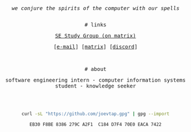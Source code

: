 <div align="center">

<pre><i>we conjure the spirits of the computer with our spells</i></pre>

<h2></h2>

<samp># links</samp>

<p align="center">
    <samp>
      <a href="https://matrix.to/#/#se-study-group:matrix.org">SE Study Group (on matrix)</a>
    </samp>
</p>

<p align="center">
    <samp>
      [<a href="mailto:joelvtorres2024@gmail.com">e-mail</a>]
      [<a href="https://matrix.to/#/@joevtap0:matrix.org">matrix</a>]
      [<a href="https://discord.com/channels/@me/227557274091126785">discord</a>]
    </samp>
</p>

<br>

<samp># about</samp>

<samp>software engineering intern - computer information systems student - knowledge seeker</samp>

<h2></h2><br>

```sh
curl -sL "https://github.com/joevtap.gpg" | gpg --import
```

```console
EB30 F8BE 8386 279C A2F1  C184 D7F4 70E0 EACA 7422
```
</div>
